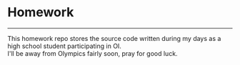 ﻿# Homework
---
This homework repo stores the source code written during my days as a high school student participating in OI.  
I'll be away from Olympics fairly soon, pray for good luck.
